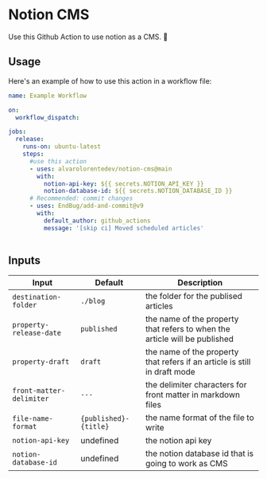 # Notion CMS

Use this Github Action to use notion as a CMS. :rocket:

## Usage

Here's an example of how to use this action in a workflow file:

```yaml
name: Example Workflow

on:
  workflow_dispatch:

jobs:
  release:
    runs-on: ubuntu-latest
    steps:
      #use this action
      - uses: alvarolorentedev/notion-cms@main
        with:
          notion-api-key: ${{ secrets.NOTION_API_KEY }}
          notion-database-id: ${{ secrets.NOTION_DATABASE_ID }}
      # Recommended: commit changes
      - uses: EndBug/add-and-commit@v9
        with:
          default_author: github_actions
          message: '[skip ci] Moved scheduled articles'
        
```

## Inputs

| Input          | Default | Description                     |
| -------------- | ------- | ------------------------------- |
| `destination-folder` | `./blog` | the folder for the publised articles |
| `property-release-date` | `published` | the name of the property that refers to when the article will be published |
| `property-draft` | `draft` | the name of the property that refers if an article is still in draft mode |
| `front-matter-delimiter` | `---` | the delimiter characters for front matter in markdown files |
| `file-name-format` | `{published}-{title}` | the name format of the file to write |
| `notion-api-key` | undefined | the notion api key |
| `notion-database-id` | undefined | the notion database id that is going to work as CMS |


